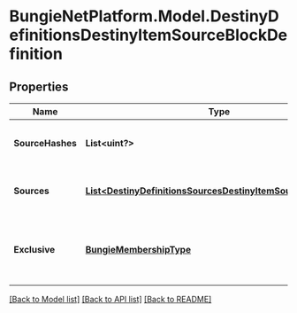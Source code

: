 # BungieNetPlatform.Model.DestinyDefinitionsDestinyItemSourceBlockDefinition
## Properties

Name | Type | Description | Notes
------------ | ------------- | ------------- | -------------
**SourceHashes** | **List&lt;uint?&gt;** | The list of hash identifiers for Reward Sources that hint where the item can be found (DestinyRewardSourceDefinition). | [optional] 
**Sources** | [**List&lt;DestinyDefinitionsSourcesDestinyItemSourceDefinition&gt;**](DestinyDefinitionsSourcesDestinyItemSourceDefinition.md) | A collection of details about the stats that were computed for the ways we found that the item could be spawned. | [optional] 
**Exclusive** | [**BungieMembershipType**](BungieMembershipType.md) | If we found that this item is exclusive to a specific platform, this will be set to the BungieMembershipType enumeration that matches that platform. | [optional] 

[[Back to Model list]](../README.md#documentation-for-models) [[Back to API list]](../README.md#documentation-for-api-endpoints) [[Back to README]](../README.md)

